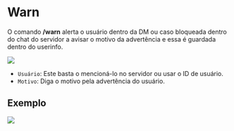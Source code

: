 # Warn

O comando **/warn** alerta o usuário dentro da DM ou caso bloqueada dentro do chat do servidor a avisar o motivo da advertência e essa é guardada dentro do userinfo.

<img
  src="https://i.imgur.com/baEJrnE.png"
  className="mx-auto"
/>

- `Usuário`: Este basta o mencioná-lo no servidor ou usar o ID de usuário.
- `Motivo`: Diga o motivo pela advertência do usuário.

## Exemplo

<img
  src="https://i.imgur.com/N5VfEe2.png"
  className="mx-auto"
/>